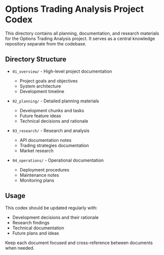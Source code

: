 # Options Trading Analysis Project Codex

This directory contains all planning, documentation, and research materials for the Options Trading Analysis project. It serves as a central knowledge repository separate from the codebase.

## Directory Structure

- `01_overview/` - High-level project documentation
  - Project goals and objectives
  - System architecture
  - Development timeline

- `02_planning/` - Detailed planning materials
  - Development chunks and tasks
  - Future feature ideas
  - Technical decisions and rationale

- `03_research/` - Research and analysis
  - API documentation notes
  - Trading strategies documentation
  - Market research

- `04_operations/` - Operational documentation
  - Deployment procedures
  - Maintenance notes
  - Monitoring plans

## Usage

This codex should be updated regularly with:
- Development decisions and their rationale
- Research findings
- Technical documentation
- Future plans and ideas

Keep each document focused and cross-reference between documents when needed. 